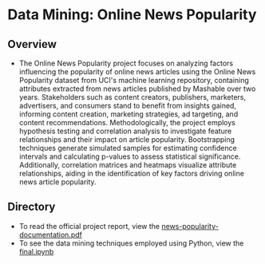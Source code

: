 # Data Mining: Online News Popularity

## Overview

* The Online News Popularity project focuses on analyzing factors influencing the popularity of online news articles using the Online News Popularity dataset from UCI's machine learning repository, containing attributes extracted from news articles published by Mashable over two years. Stakeholders such as content creators, publishers, marketers, advertisers, and consumers stand to benefit from insights gained, informing content creation, marketing strategies, ad targeting, and content recommendations. Methodologically, the project employs hypothesis testing and correlation analysis to investigate feature relationships and their impact on article popularity. Bootstrapping techniques generate simulated samples for estimating confidence intervals and calculating p-values to assess statistical significance. Additionally, correlation matrices and heatmaps visualize attribute relationships, aiding in the identification of key factors driving online news article popularity.

## Directory

* To read the official project report, view the [news-popularity-documentation.pdf](news-popularity-documentation.pdf)
* To see the data mining techniques employed using Python, view the [final.ipynb](final.ipynb)



